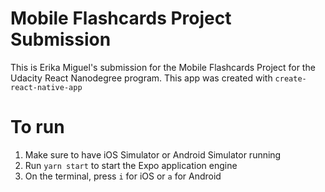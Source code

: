 # Mobile Flashcards Project Submission
This is Erika Miguel's submission for the Mobile Flashcards Project for the Udacity React Nanodegree program. This app was created with `create-react-native-app`

# To run
1. Make sure to have iOS Simulator or Android Simulator running
2. Run `yarn start` to start the Expo application engine
3. On the terminal, press `i` for iOS or `a` for Android